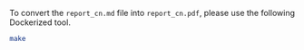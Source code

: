 To convert the `report_cn.md` file into `report_cn.pdf`, please use the
following Dockerized tool.

```bash
make
```
